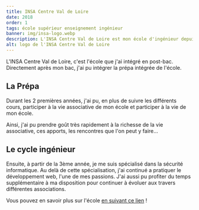 ```yaml
---
title: INSA Centre Val de Loire
date: 2018
order: 1
tags: école supérieur enseignement ingénieur
banner: img/insa-logo.webp
description: L'INSA Centre Val de Loire est mon école d'ingénieur depuis 2018 !
alt: logo de l'INSA Centre Val de Loire
---
```


L'INSA Centre Val de Loire, c'est l'école que j'ai intégré en post-bac. Directement après mon bac, j'ai pu intégrer la prépa intégrée de l'école.

## La Prépa

Durant les 2 premières années, j'ai pu, en plus de suivre les différents cours, participer à la vie associative de mon école et participer à la vie de mon école.

Ainsi, j'ai pu prendre goût très rapidement à la richesse de la vie associative, ces apports, les rencontres que l'on peut y faire...

## Le cycle ingénieur

Ensuite, à partir de la 3ème année, je me suis spécialisé dans la sécurité informatique. Au delà de cette spécialisation, j'ai continué a pratiquer le développement web, l'une de mes passions. J'ai aussi pu profiter du temps supplémentaire à ma disposition pour continuer à évoluer aux travers différentes associations.

Vous pouvez en savoir plus sur l'école [en suivant ce lien](https://www.insa-centrevaldeloire.fr/fr/insa-centre-val-de-loire/qui-sommes-nous) !
